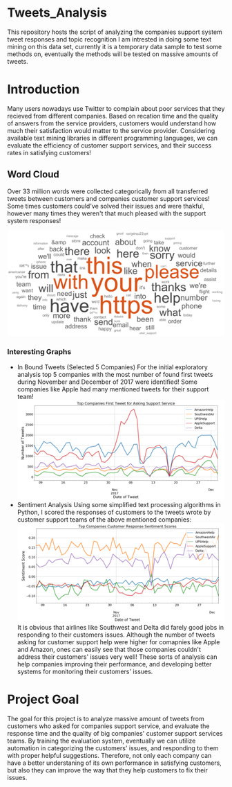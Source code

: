 # Tweets_Analysis
This repository hosts the script of analyzing the companies support system tweet responses and topic recognition
I am intrested in doing some text mining on this data set, currently it is a temporary data sample to test some methods on, eventually the methods will be tested on massive amounts of tweets.


# Introduction
Many users nowadays use Twitter to complain about poor services that they recieved from different companies.
Based on recation time and the quality of answers from the service providers, customers would understand how much their satisfaction would matter to the service provider. Considering available text mining libraries in different programming languages, we can evaluate the efficiency of customer support services, and their success rates in satisfying customers!

## Word Cloud

Over 33 million words were collected categorically from all transferred tweets between customers and companies customer support services! Some times customers could've solved their issues and were thakful, however many times they weren't that much pleased with the support system responses!

![your image](/WordCloud.PNG)
### Interesting Graphs

- In Bound Tweets (Selected 5 Companies)
For the initial exploratory analysis top 5 companies with the most number of found first tweets during November and December of 2017 were identified! Some companies like Apple had many mentioned tweets for their support team!
![your image](/tweet_counts.png)
- Sentiment Analysis
Using some simplified text processing algorithms in Python, I scored the responses of customers to the tweets wrote by customer support teams of the above mentioned companies:
![your image](/Sentiment_Score.png)
It is obvious that airlines like Southwest and Delta did farely good jobs in responding to their customers issues. Although the number of tweets asking for customer support help were higher for comapnies like Apple and Amazon, ones can easily see that those companies couldn't address their customers' issues very well! These sorts of analysis can help companies improving their performance, and developing better systems for monitoring their customers' issues.

# Project Goal

The goal for this project is to analyze massive amount of tweets from customers who asked for companies support service, and evaluate the response time and the quality of big companies' customer support services teams.
By training the evaluation system, eventually we can utilize automation in categorizing the customers' issues, and responding to them with proper helpful suggestions.
Therefore, not only each company can have a better understaning of its own performance in satisfying customers, but also they can improve the way that they help customers to fix their issues.
